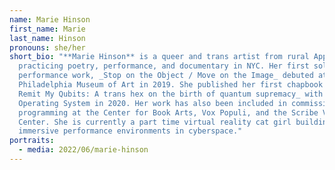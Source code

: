 ```yaml
---
name: Marie Hinson
first_name: Marie
last_name: Hinson
pronouns: she/her
short_bio: "**Marie Hinson** is a queer and trans artist from rural Appalachia
  practicing poetry, performance, and documentary in NYC. Her first solo
  performance work, _Stop on the Object / Move on the Image_ debuted at the
  Philadelphia Museum of Art in 2019. She published her first chapbook _Please
  Remit My Qubits: A trans hex on the birth of quantum supremacy_ with the
  Operating System in 2020. Her work has also been included in commissions and
  programming at the Center for Book Arts, Vox Populi, and the Scribe Video
  Center. She is currently a part time virtual reality cat girl building
  immersive performance environments in cyberspace."
portraits:
  - media: 2022/06/marie-hinson
---
```

